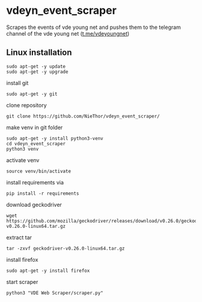 # vdeyn_event_scraper
Scrapes the events of vde young net and pushes them to the telegram channel of the vde young net (<a href='https://t.me/vdeyoungnet'>t.me/vdeyoungnet</a>)

## Linux installation

    sudo apt-get -y update
    sudo apt-get -y upgrade

install git
    
    sudo apt-get -y git

clone repository
    
    git clone https://github.com/NieThor/vdeyn_event_scraper/

make venv in git folder

    sudo apt-get -y install python3-venv
    cd vdeyn_event_scraper
    python3 venv 

activate venv
    
    source venv/bin/activate
    

install requirements via 

    pip install -r requirements
    
download geckodriver

    wget https://github.com/mozilla/geckodriver/releases/download/v0.26.0/geckodriver-v0.26.0-linux64.tar.gz
    
extract tar

    tar -zxvf geckodriver-v0.26.0-linux64.tar.gz

install firefox

    sudo apt-get -y install firefox

start scraper

    python3 "VDE Web Scraper/scraper.py"
